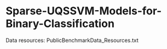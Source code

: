 # Sparse-UQSSVM-Models-for-Binary-Classification

Data resources: PublicBenchmarkData_Resources.txt
